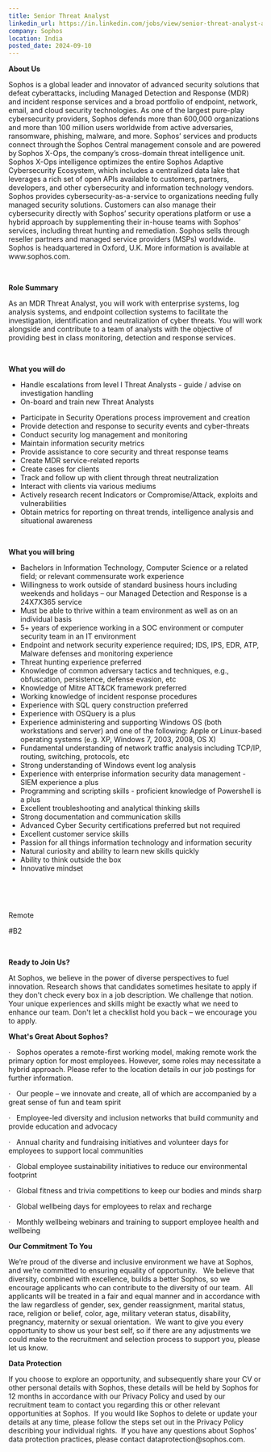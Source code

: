 ```yaml
---
title: Senior Threat Analyst
linkedin_url: https://in.linkedin.com/jobs/view/senior-threat-analyst-at-sophos-4022002396?position=15&pageNum=0&refId=Hr9mEz3VKmhaXsOugtnO4A%3D%3D&trackingId=s6OodKmgAGunSj8odNKW%2Bw%3D%3D
company: Sophos
location: India
posted_date: 2024-09-10
---
```


<div class="description__text description__text--rich">
<section class="show-more-less-html" data-max-lines="5">
<div class="show-more-less-html__markup show-more-less-html__markup--clamp-after-5 relative overflow-hidden">
<p><strong>About Us</strong></p><p>Sophos is a global leader and innovator of advanced security solutions that defeat cyberattacks, including Managed Detection and Response (MDR) and incident response services and a broad portfolio of endpoint, network, email, and cloud security technologies. As one of the largest pure-play cybersecurity providers, Sophos defends more than 600,000 organizations and more than 100 million users worldwide from active adversaries, ransomware, phishing, malware, and more. Sophos’ services and products connect through the Sophos Central management console and are powered by Sophos X-Ops, the company’s cross-domain threat intelligence unit. Sophos X-Ops intelligence optimizes the entire Sophos Adaptive Cybersecurity Ecosystem, which includes a centralized data lake that leverages a rich set of open APIs available to customers, partners, developers, and other cybersecurity and information technology vendors. Sophos provides cybersecurity-as-a-service to organizations needing fully managed security solutions. Customers can also manage their cybersecurity directly with Sophos’ security operations platform or use a hybrid approach by supplementing their in-house teams with Sophos’ services, including threat hunting and remediation. Sophos sells through reseller partners and managed service providers (MSPs) worldwide. Sophos is headquartered in Oxford, U.K. More information is available at www.sophos.com.</p><p><br/></p><p><span><strong>Role Summary</strong></span></p><p><span>As an MDR Threat Analyst, you will work with enterprise systems, log analysis systems, and endpoint collection systems to facilitate the investigation, identification and neutralization of cyber threats. You will work alongside and contribute to a team of analysts with the objective of providing best in class monitoring, detection and response services.</span></p><p></p><p><br/></p><strong>What you will do</strong><ul><li>Handle escalations from level I Threat Analysts - guide / advise on investigation handling</li><li>On-board and train new Threat Analysts<br/></li></ul><ul><li>Participate in Security Operations process improvement and creation</li><li>Provide detection and response to security events and cyber-threats</li><li>Conduct security log management and monitoring</li><li>Maintain information security metrics</li><li>Provide assistance to core security and threat response teams</li><li>Create MDR service-related reports</li><li>Create cases for clients</li><li>Track and follow up with client through threat neutralization</li><li>Interact with clients via various mediums</li><li>Actively research recent Indicators or Compromise/Attack, exploits and vulnerabilities</li><li>Obtain metrics for reporting on threat trends, intelligence analysis and situational awareness<br/></li></ul><p><br/></p><strong>What you will bring</strong><ul><li>Bachelors in Information Technology, Computer Science or a related field; or relevant commensurate work experience</li><li>Willingness to work outside of standard business hours including weekends and holidays – our Managed Detection and Response is a 24X7X365 service</li><li>Must be able to thrive within a team environment as well as on an individual basis</li><li>5+ years of experience working in a SOC environment or computer security team in an IT environment</li><li>Endpoint and network security experience required; IDS, IPS, EDR, ATP, Malware defenses and monitoring experience</li><li>Threat hunting experience preferred</li><li>Knowledge of common adversary tactics and techniques, e.g., obfuscation, persistence, defense evasion, etc</li><li>Knowledge of Mitre ATT&amp;CK framework preferred</li><li>Working knowledge of incident response procedures</li><li>Experience with SQL query construction preferred</li><li>Experience with OSQuery is a plus</li><li>Experience administering and supporting Windows OS (both workstations and server) and one of the following: Apple or Linux-based operating systems (e.g. XP, Windows 7, 2003, 2008, OS X)</li><li>Fundamental understanding of network traffic analysis including TCP/IP, routing, switching, protocols, etc</li><li>Strong understanding of Windows event log analysis</li><li>Experience with enterprise information security data management - SIEM experience a plus</li><li>Programming and scripting skills - proficient knowledge of Powershell is a plus</li><li>Excellent troubleshooting and analytical thinking skills</li><li>Strong documentation and communication skills</li><li>Advanced Cyber Security certifications preferred but not required</li><li>Excellent customer service skills</li><li>Passion for all things information technology and information security</li><li>Natural curiosity and ability to learn new skills quickly</li><li>Ability to think outside the box</li><li>Innovative mindset<br/></li></ul><p></p><p><br/></p><br/><p> Remote</p><p>#B2</p><p><br/></p><p><strong>Ready to Join Us?</strong></p><p>At Sophos, we believe in the power of diverse perspectives to fuel innovation. Research shows that candidates sometimes hesitate to apply if they don't check every box in a job description. We challenge that notion. Your unique experiences and skills might be exactly what we need to enhance our team. Don't let a checklist hold you back – we encourage you to apply.</p><p></p><p><strong>What's Great About Sophos?</strong></p><p>·   Sophos operates a remote-first working model, making remote work the primary option for most employees.          However, some roles may necessitate a hybrid approach. Please refer to the location details in our job postings for further information.</p><p>·   Our people – we innovate and create, all of which are accompanied by a great sense of fun and team spirit</p><p>·   Employee-led diversity and inclusion networks that build community and provide education and advocacy</p><p>·   Annual charity and fundraising initiatives and volunteer days for employees to support local communities</p><p>·   Global employee sustainability initiatives to reduce our environmental footprint</p><p>·   Global fitness and trivia competitions to keep our bodies and minds sharp</p><p>·   Global wellbeing days for employees to relax and recharge </p><p>·   Monthly wellbeing webinars and training to support employee health and wellbeing</p><p></p><p><strong>Our Commitment To You</strong></p><p>We’re proud of the diverse and inclusive environment we have at Sophos, and we’re committed to ensuring equality of opportunity.   We believe that diversity, combined with excellence, builds a better Sophos, so we encourage applicants who can contribute to the diversity of our team.  All applicants will be treated in a fair and equal manner and in accordance with the law regardless of gender, sex, gender reassignment, marital status, race, religion or belief, color, age, military veteran status, disability, pregnancy, maternity or sexual orientation.  We want to give you every opportunity to show us your best self, so if there are any adjustments we could make to the recruitment and selection process to support you, please let us know. </p><p></p><p><strong>Data Protection</strong></p><p>If you choose to explore an opportunity, and subsequently share your CV or other personal details with Sophos, these details will be held by Sophos for 12 months in accordance with our Privacy Policy and used by our recruitment team to contact you regarding this or other relevant opportunities at Sophos.  If you would like Sophos to delete or update your details at any time, please follow the steps set out in the Privacy Policy describing your individual rights.  If you have any questions about Sophos’ data protection practices, please contact dataprotection@sophos.com.</p>
</div>


<!-- --> </section>
</div>